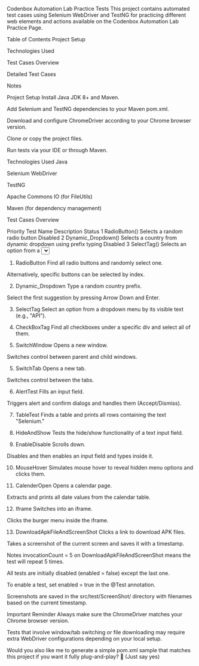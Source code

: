 Codenbox Automation Lab Practice Tests
This project contains automated test cases using Selenium WebDriver and TestNG for practicing different web elements and actions available on the Codenbox Automation Lab Practice Page.

Table of Contents
Project Setup

Technologies Used

Test Cases Overview

Detailed Test Cases

Notes

Project Setup
Install Java JDK 8+ and Maven.

Add Selenium and TestNG dependencies to your Maven pom.xml.

Download and configure ChromeDriver according to your Chrome browser version.

Clone or copy the project files.

Run tests via your IDE or through Maven.

Technologies Used
Java

Selenium WebDriver

TestNG

Apache Commons IO (for FileUtils)

Maven (for dependency management)

Test Cases Overview

Priority	Test Name	Description	Status
1	RadioButton()	Selects a random radio button	Disabled
2	Dynamic_Dropdown()	Selects a country from dynamic dropdown using prefix typing	Disabled
3	SelectTag()	Selects an option from a <select> dropdown by visible text	Disabled
4	CheckBoxTag()	Clicks all available checkboxes	Disabled
5	SwitchWindow()	Handles new window opening and switching	Disabled
5	SwitchTab()	Handles new tab opening and switching	Disabled
6	AlertTest()	Tests JavaScript alerts and confirms	Disabled
7	TableTest()	Parses a table and prints rows containing "Selenium"	Disabled
8	HideAndShow()	Tests hiding and showing input fields	Disabled
9	EnableDisable()	Tests enabling and disabling an input field	Disabled
10	MouseHover()	Performs mouse hover and clicks hover menu options	Disabled
11	CalenderOpen()	Opens booking calendar and extracts dates	Disabled
12	Iframe()	Switches to iframe and interacts with elements inside	Disabled
13	DownloadApkFileAndScreenShot()	Downloads APK and captures a screenshot (runs 5 times)	Enabled
Detailed Test Cases
1. RadioButton
Find all radio buttons and randomly select one.

Alternatively, specific buttons can be selected by index.

2. Dynamic_Dropdown
Type a random country prefix.

Select the first suggestion by pressing Arrow Down and Enter.

3. SelectTag
Select an option from a dropdown menu by its visible text (e.g., "API").

4. CheckBoxTag
Find all checkboxes under a specific div and select all of them.

5. SwitchWindow
Opens a new window.

Switches control between parent and child windows.

5. SwitchTab
Opens a new tab.

Switches control between the tabs.

6. AlertTest
Fills an input field.

Triggers alert and confirm dialogs and handles them (Accept/Dismiss).

7. TableTest
Finds a table and prints all rows containing the text "Selenium."

8. HideAndShow
Tests the hide/show functionality of a text input field.

9. EnableDisable
Scrolls down.

Disables and then enables an input field and types inside it.

10. MouseHover
Simulates mouse hover to reveal hidden menu options and clicks them.

11. CalenderOpen
Opens a calendar page.

Extracts and prints all date values from the calendar table.

12. Iframe
Switches into an iframe.

Clicks the burger menu inside the iframe.

13. DownloadApkFileAndScreenShot
Clicks a link to download APK files.

Takes a screenshot of the current screen and saves it with a timestamp.

Notes
invocationCount = 5 on DownloadApkFileAndScreenShot means the test will repeat 5 times.

All tests are initially disabled (enabled = false) except the last one.

To enable a test, set enabled = true in the @Test annotation.

Screenshots are saved in the src/test/ScreenShot/ directory with filenames based on the current timestamp.

Important Reminder
Always make sure the ChromeDriver matches your Chrome browser version.

Tests that involve window/tab switching or file downloading may require extra WebDriver configurations depending on your local setup.

Would you also like me to generate a simple pom.xml sample that matches this project if you want it fully plug-and-play? 🚀
(Just say yes)